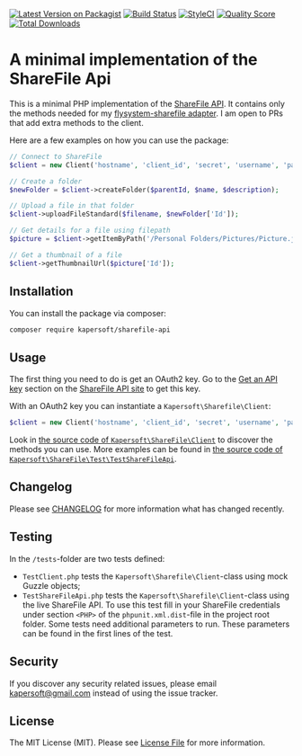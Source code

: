 [![Latest Version on Packagist](https://img.shields.io/packagist/v/kapersoft/sharefile-api.svg?style=flat-square)](https://packagist.org/packages/kapersoft/sharefile-api)
[![Build Status](https://img.shields.io/travis/kapersoft/sharefile-api/master.svg?style=flat-square)](https://travis-ci.org/kapersoft/sharefile-api)
[![StyleCI](https://styleci.io/repos/101933034/shield?branch=master)](https://styleci.io/repos/101933034)
[![Quality Score](https://img.shields.io/scrutinizer/g/kapersoft/sharefile-api.svg?style=flat-square)](https://scrutinizer-ci.com/g/kapersoft/sharefile-api)
[![Total Downloads](https://img.shields.io/packagist/dt/kapersoft/sharefile-api.svg?style=flat-square)](https://packagist.org/packages/kapersoft/sharefile-api)

# A minimal implementation of the ShareFile Api
This is a minimal PHP implementation of the [ShareFile API](https://api.sharefile.com). It contains only the methods needed for my [flysystem-sharefile adapter](https://github.com/kapersoft/flysystem-sharefile). I am open to PRs that add extra methods to the client. 

Here are a few examples on how you can use the package:
```php
// Connect to ShareFile
$client = new Client('hostname', 'client_id', 'secret', 'username', 'password');

// Create a folder
$newFolder = $client->createFolder($parentId, $name, $description);

// Upload a file in that folder 
$client->uploadFileStandard($filename, $newFolder['Id']);

// Get details for a file using filepath
$picture = $client->getItemByPath('/Personal Folders/Pictures/Picture.jpg');

// Get a thumbnail of a file
$client->getThumbnailUrl($picture['Id']);
```

## Installation
You can install the package via composer:
``` bash
composer require kapersoft/sharefile-api
```

## Usage
The first thing you need to do is get an OAuth2 key. Go to the [Get an API key](https://api.sharefile.com/rest/oauth2-request.aspx) section on the [ShareFile API site](https://api.sharefile.com/) to get this key.

With an OAuth2 key you can instantiate a `Kapersoft\Sharefile\Client`:
```php
$client = new Client('hostname', 'client_id', 'secret', 'username', 'password');
```

Look in [the source code of `Kapersoft\ShareFile\Client`](https://github.com/kapersoft/sharefile-api/blob/master/src/Client.php) to discover the methods you can use. More examples can be found in [the source code of `Kapersoft\ShareFile\Test\TestShareFileApi`](https://github.com/kapersoft/sharefile-api/blob/master/tests/TestShareFileApi.php).

## Changelog
Please see [CHANGELOG](CHANGELOG.md) for more information what has changed recently.

## Testing
In the `/tests`-folder are two tests defined:
- `TestClient.php` tests the `Kapersoft\Sharefile\Client`-class using mock Guzzle objects;
- `TestShareFileApi.php` tests the `Kapersoft\Sharefile\Client`-class using the live ShareFile API. To use this test fill in your ShareFile credentials under section `<PHP>` of the `phpunit.xml.dist`-file in the project root folder. Some tests need additional parameters to run. These parameters can be found in the first lines of the test.
 
## Security
If you discover any security related issues, please email kapersoft@gmail.com instead of using the issue tracker.

## License
The MIT License (MIT). Please see [License File](LICENSE.txt) for more information.
